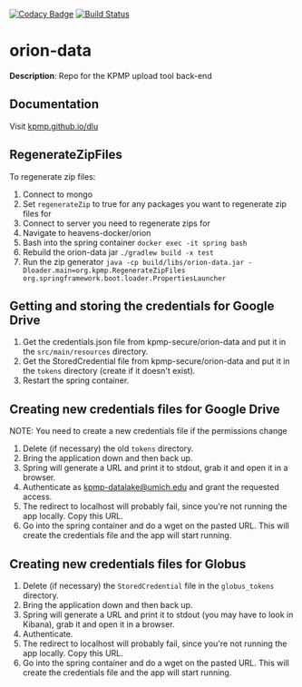 [![Codacy Badge](https://api.codacy.com/project/badge/Grade/6af5499a0365459e8f755ec19589534a)](https://www.codacy.com/manual/rlreamy/orion-data?utm_source=github.com&amp;utm_medium=referral&amp;utm_content=KPMP/orion-data&amp;utm_campaign=Badge_Grade)
[![Build Status](https://travis-ci.org/KPMP/orion-data.svg?branch=develop)](https://travis-ci.org/KPMP/orion-data)

# orion-data
  **Description**: Repo for the KPMP upload tool back-end

## Documentation
Visit [kpmp.github.io/dlu](http://kpmp.io.github.io/dlu)

## RegenerateZipFiles
To regenerate zip files:
 1. Connect to mongo
 2. Set `regenerateZip` to true for any packages you want to regenerate zip files for
 3. Connect to server you need to regenerate zips for
 4. Navigate to heavens-docker/orion
 5. Bash into the spring container
 `docker exec -it spring bash`
 6. Rebuild the orion-data jar
 `./gradlew build -x test`
 7. Run the zip generator
 `java -cp build/libs/orion-data.jar -Dloader.main=org.kpmp.RegenerateZipFiles org.springframework.boot.loader.PropertiesLauncher`

## Getting and storing the credentials for Google Drive
 1. Get the credentials.json file from kpmp-secure/orion-data and put it in the `src/main/resources` directory.
 2. Get the StoredCredential file from kpmp-secure/orion-data and put it in the `tokens` directory (create if it doesn't  exist).
 3. Restart the spring container.

## Creating new credentials files for Google Drive
NOTE: You need to create a new credentials file if the permissions change
 1. Delete (if necessary) the old `tokens` directory.
 2. Bring the application down and then back up.
 3. Spring will generate a URL and print it to stdout, grab it and open it in a browser.
 4. Authenticate as kpmp-datalake@umich.edu and grant the requested access.
 5. The redirect to localhost will probably fail, since you're not running the app locally. Copy this URL.
 6. Go into the spring container and do a wget on the pasted URL. This will create the credentials file and the app will start running.

## Creating new credentials files for Globus
 1. Delete (if necessary) the `StoredCredential` file in the `globus_tokens` directory.
 2. Bring the application down and then back up.
 3. Spring will generate a URL and print it to stdout (you may have to look in Kibana), grab it and open it in a browser.
 4. Authenticate.
 5. The redirect to localhost will probably fail, since you're not running the app locally. Copy this URL.
 6. Go into the spring container and do a wget on the pasted URL. This will create the credentials file and the app will start running.
